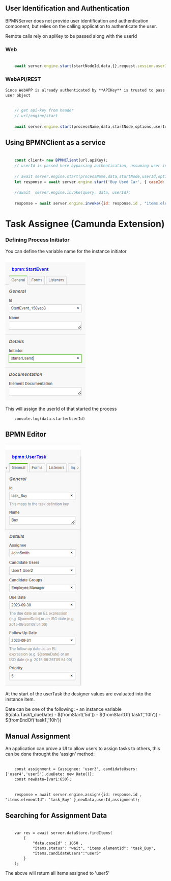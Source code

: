 
## User Identification and Authentication

BPMNServer does not provide user identification and authentication component, but relies on the calling application to authenticate the user.

Remote calls rely on apiKey to be passed along with the userId

### Web
```javascript

    await server.engine.start(startNodeId,data,{},request.session.userId);  

``` 

### WebAPI/REST

    Since WebAPP is already authenticated by **APIKey** is trusted to pass user object

```javascript

    // get api-key from header
    // url/engine/start

    await server.engine.start(processName,data,startNode,options,userId);  

``` 
## Using BPMNClient as a service

```javascript

    const client= new BPMNClient(url,apiKey);
    // userId is passed here bypassing authentication, assuming user is already authenticated
    
    // await server.engine.start(processName,data,startNode,userId,options);  
    let response = await server.engine.start('Buy Used Car', { caseId: 1050 },null,'user1');

    //await  server.engine.invoke(query, data, userId);

    response = await server.engine.invoke({id: response.id , "items.elementId": 'task_Buy' },{},'user1');

```

# Task Assignee (Camunda Extension)


### Defining Process Initiator
You can define the variable name for the instance initiator 

![BPMN Editor Initiator](initiator.png)

This will assign the userId of that started the process
```
    console.log(data.starterUserId)
```

## BPMN Editor

![BPMN Editor Assignee](assignee1.png)

At the start of the userTask the designer values are evaluated into the instance item.

Date can be one of the following:
      - an instance variable $(data.Task1_dueDate)
      - $(fromStart('5d'))
      - $(fromStartOf('task1','10h'))
      - $(fromEndOf('task1','10h'))

## Manual Assignment

An application can prove a UI to allow users to assign tasks to others, this can be done throught the 'assign' method:

```

    const assignment = {assignee: 'user3', candidateUsers: ['user4','user5'],dueDate: new Date()};
    const newData={var1:650};


    response = await server.engine.assign({id: response.id , "items.elementId": 'task_Buy' },newData,userId,assignment);
```

## Searching for Assignment Data

```

    var res = await server.dataStore.findItems(
        {
            "data.caseId" : 1050 ,
            "items.status": "wait", "items.elementId": "task_Buy",
            "items.candidateUsers":"user5"
        }
    );
```

The above will return all items assigned to 'user5'
